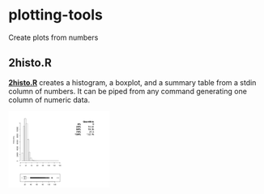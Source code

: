 plotting-tools
==========

Create plots from numbers

## **2histo.R** 

**[2histo.R](2histo.R)** creates a histogram, a boxplot, and a summary table from a stdin column of numbers. It can be piped from any command generating one column of numeric data.

<img src="pictures/2Histo.png?raw=true" alt="numbers to histo" style="width: 200px;"/>
